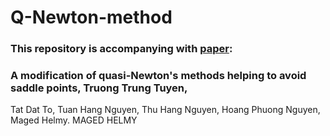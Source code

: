 # Q-Newton-method

### This repository is accompanying with [paper](https://arxiv.org/pdf/2006.01512.pdf):
### A modification of quasi-Newton's methods helping to avoid saddle points,  Truong Trung Tuyen, 
Tat Dat To, Tuan Hang Nguyen, Thu Hang Nguyen, Hoang Phuong Nguyen, Maged Helmy.
 MAGED HELMY
